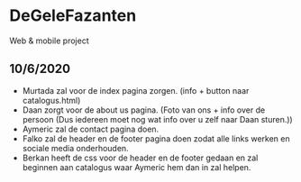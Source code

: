 # DeGeleFazanten
Web &amp; mobile project

## 10/6/2020

* Murtada zal voor de index pagina zorgen. (info + button naar catalogus.html)
* Daan zorgt voor de about us pagina. (Foto van ons + info over de persoon (Dus iedereen moet nog wat info over u zelf naar Daan sturen.))
* Aymeric zal de contact pagina doen. 
* Falko zal de header en de footer pagina doen zodat alle links werken en sociale media onderhouden. 
* Berkan heeft de css voor de header en de footer gedaan en zal beginnen aan catalogus waar Aymeric hem dan in zal helpen.